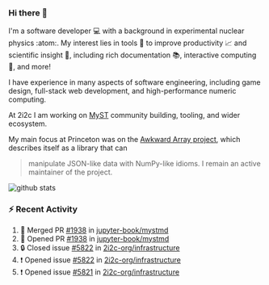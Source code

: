 ### Hi there 👋 

I'm a software developer 💻 with a background in experimental nuclear physics :atom:. My interest lies in tools :wrench: to improve productivity :chart_with_upwards_trend: and scientific insight :telescope:, including rich documentation 📚, interactive computing 🧮, and more! 

I have experience in many aspects of software engineering, including game design, full-stack web development, and high-performance numeric computing. 

At 2i2c I am working on [MyST](https://github.com/jupyter-book/mystmd) community building, tooling, and wider ecosystem. 

My main focus at Princeton was on the [Awkward Array project](awkward-array.org/), which describes itself as a library that can 
> manipulate JSON-like data with NumPy-like idioms. I remain an active maintainer of the project. 

![github stats](https://github-readme-stats.vercel.app/api?username=agoose77&show_icons=true&hide_rank=true&hide_title=true&bg_color=30,e76445,904e95&text_color=efe3ec&icon_color=efe3ec)
<!--
**agoose77/agoose77** is a ✨ _special_ ✨ repository because its `README.md` (this file) appears on your GitHub profile.

Here are some ideas to get you started:

- 🔭 I’m currently working on ...
- 🌱 I’m currently learning ...
- 👯 I’m looking to collaborate on ...
- 🤔 I’m looking for help with ...
- 💬 Ask me about ...
- 📫 How to reach me: ...
- 😄 Pronouns: ...
- ⚡ Fun fact: ...
-->

### :zap: Recent Activity

<!--START_SECTION:activity-->
1. 🎉 Merged PR [#1938](https://github.com/jupyter-book/mystmd/pull/1938) in [jupyter-book/mystmd](https://github.com/jupyter-book/mystmd)
2. 💪 Opened PR [#1938](https://github.com/jupyter-book/mystmd/pull/1938) in [jupyter-book/mystmd](https://github.com/jupyter-book/mystmd)
3. 🔒 Closed issue [#5822](https://github.com/2i2c-org/infrastructure/issues/5822) in [2i2c-org/infrastructure](https://github.com/2i2c-org/infrastructure)
4. ❗ Opened issue [#5822](https://github.com/2i2c-org/infrastructure/issues/5822) in [2i2c-org/infrastructure](https://github.com/2i2c-org/infrastructure)
5. ❗ Opened issue [#5821](https://github.com/2i2c-org/infrastructure/issues/5821) in [2i2c-org/infrastructure](https://github.com/2i2c-org/infrastructure)
<!--END_SECTION:activity-->
